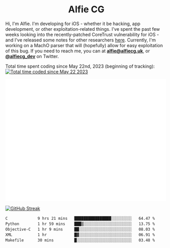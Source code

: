 <h1 align="center">Alfie CG</h1>

Hi, I'm Alfie. I'm developing for iOS - whether it be hacking, app development, or other exploitation-related things. I've spent the past few weeks looking into the recently-patched CoreTrust vulnerability for iOS - and I've released some notes for other researchers [here](https://gist.github.com/alfiecg24/bf91f3cb05254b2f5679d5ccdc4c87ef). Currently, I'm working on a MachO parser that will (hopefully) allow for easy exploitation of this bug. If you need to reach me, you can at **alfie@alfiecg.uk**, or **[@alfiecg_dev](https://twitter.com/alfiecg_dev)** on Twitter.

Total time spent coding since May 22nd, 2023 (beginning of tracking): <a href="https://wakatime.com/@61592169-b9cf-4af8-b6fa-8ac7d4369b01"><img src="https://wakatime.com/badge/user/61592169-b9cf-4af8-b6fa-8ac7d4369b01.svg" alt="Total time coded since May 22 2023" /></a>


<img align="center" src="/github-metrics.svg" alt="Metrics" width="500">

[![GitHub Streak](https://streak-stats.demolab.com/?user=alfiecg24)](https://git.io/streak-stats)

<!--START_SECTION:waka-->

```txt
C             9 hrs 21 mins   ████████████████░░░░░░░░░   64.47 %
Python        1 hr 59 mins    ███▒░░░░░░░░░░░░░░░░░░░░░   13.75 %
Objective-C   1 hr 9 mins     ██░░░░░░░░░░░░░░░░░░░░░░░   08.03 %
XML           1 hr            █▓░░░░░░░░░░░░░░░░░░░░░░░   06.91 %
Makefile      30 mins         █░░░░░░░░░░░░░░░░░░░░░░░░   03.48 %
```

<!--END_SECTION:waka-->
